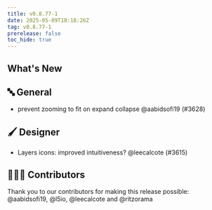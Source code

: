 ```yaml
---
title: v0.8.77-1
date: 2025-05-09T18:18:26Z
tag: v0.8.77-1
prerelease: false
toc_hide: true
---
```


## What's New
## 🔤 General
- prevent zooming to fit on expand collapse @aabidsofi19 (#3628)

## 🖌️ Designer

- Layers icons: improved intuitiveness? @leecalcote (#3615)

## 👨🏽‍💻 Contributors

Thank you to our contributors for making this release possible:
@aabidsofi19, @l5io, @leecalcote and @ritzorama
